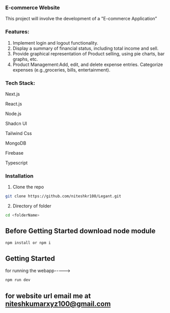 
### E-commerce Website
This project will involve the development of a "E-commerce Application”


### Features:
1. Implement login and logout functionality.
2. Display a summary of financial status, including total income and sell.
3. Provide graphical representation of Product selling, using pie charts, bar graphs, etc.
4. Product Management:Add, edit, and delete expense entries. Categorize expenses (e.g.,groceries, bills, entertainment).

### Tech Stack:
Next.js

React.js

Node.js

Shadcn UI

Tailwind Css

MongoDB

Firebase

Typescript

### Installation

1. Clone the repo

```sh
git clone https://github.com/niteshkr100/Legant.git
```

2. Directory of folder
```sh
cd <folderName>
```

## Before Getting Started download node module
```sh
npm install or npm i
```

## Getting Started
for running the webapp----->
```sh
npm run dev
```
## for website url email me at niteshkumarxyz100@gmail.com
 
 
